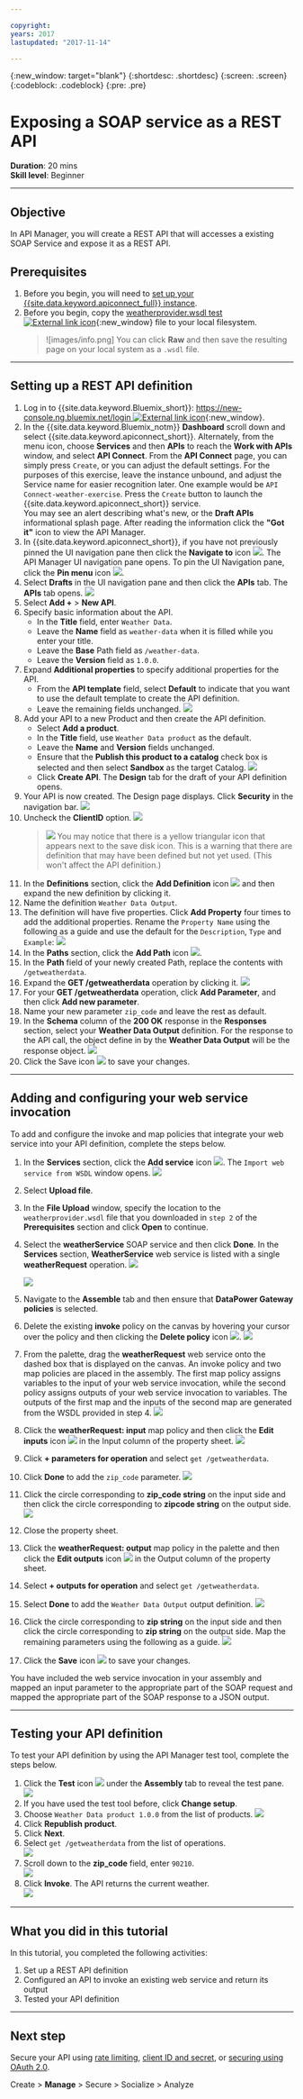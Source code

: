 ```yaml
---

copyright:
years: 2017
lastupdated: "2017-11-14"

---
```


{:new_window: target="blank"}
{:shortdesc: .shortdesc}
{:screen: .screen}
{:codeblock: .codeblock}
{:pre: .pre}
 

# Exposing a SOAP service as a REST API
**Duration**: 20 mins  
**Skill level**: Beginner  

---
## Objective
In API Manager, you will create a REST API that will accesses a existing SOAP Service and expose it as a REST API.

## Prerequisites
1. Before you begin, you will need to [set up your {{site.data.keyword.apiconnect_full}} instance](tut_prereq_set_up_apic_instance.html).
2. Before you begin, copy the [weatherprovider.wsdl test ![External link icon](../../../icons/launch-glyph.svg "External link icon")](https://raw.githubusercontent.com/IBM-Bluemix-Docs/apiconnect/master/tutorials/weatherprovider.wsdl){:new_window} file to your local filesystem.
	>![images/info.png]
	>You can click **Raw** and then save the resulting page on your local system as a `.wsdl` file.

---
## Setting up a REST API definition
1. Log in to {{site.data.keyword.Bluemix_short}}: [https://new-console.ng.bluemix.net/login ![External link icon](../../../icons/launch-glyph.svg "External link icon")](https://new-console.ng.bluemix.net/login){:new_window}.
2. In the {{site.data.keyword.Bluemix_notm}} **Dashboard** scroll down and select {{site.data.keyword.apiconnect_short}}. Alternately, from the menu icon, choose **Services** and then **APIs** to reach the **Work with APIs** window, and select **API Connect**. From the **API Connect** page, you can simply press `Create`, or you can adjust the default settings. For the purposes of this exercise, leave the instance unbound, and adjust the Service name for easier recognition later. One example would be `API Connect-weather-exercise`.
Press the `Create` button to launch the {{site.data.keyword.apiconnect_short}} service.  
You may see an alert describing what's new, or the **Draft APIs** informational splash page. After reading the information click the **"Got it"** icon to view the API Manager.
3. In {{site.data.keyword.apiconnect_short}}, if you have not previously pinned the UI navigation pane then click the **Navigate to** icon ![](images/navigate-to.png). The API Manager UI navigation pane opens. To pin the UI Navigation pane, click the **Pin menu** icon ![](images/pinned.png).
4. Select **Drafts** in the UI navigation pane and then click the **APIs** tab. The **APIs** tab opens.
	![](images/drafts-api-1.png)
5. Select **Add +** > **New API**.
6. Specify basic information about the API.
	- In the **Title** field, enter `Weather Data`.
	- Leave the **Name** field as `weather-data` when it is filled while you enter your title.	
	- Leave the **Base** Path field as `/weather-data`.
	- Leave the **Version** field as `1.0.0`.
7. Expand **Additional properties** to specify additional properties for the API.
	- From the **API template** field, select **Default** to indicate that you want to use the default template to create the API definition.
	- Leave the remaining fields unchanged.
	![](images/new-api-1.png)
8. Add your API to a new Product and then create the API definition.
	- Select **Add a product**.
	- In the **Title** field, use `Weather Data product` as the default.
	- Leave the **Name** and **Version** fields unchanged.
	- Ensure that the **Publish this product to a catalog** check box is selected and then select **Sandbox** as the target Catalog.
	![](images/new-api-2.png)
	- Click **Create API**. The **Design** tab for the draft of your API definition opens.
9. Your API is now created. The Design page displays. Click **Security** in the navigation bar.
![](images/api-security-1.png)
10. Uncheck the **ClientID** option.
![](images/api-security-2.png)
	>![](images/info.png)
	>You may notice that there is a yellow triangular icon that appears next to the save disk icon.  This is a warning that there are definition that may have been defined but not yet used. (This won't affect the API definition.)
11. In the **Definitions** section, click the **Add Definition** icon ![](images/add-icon.png) and then expand the new definition by clicking it.
12. Name the definition `Weather Data Output`.
13. The definition will have five properties. Click **Add Property** four times to add the additional properties. Rename the `Property Name` using the following as a guide and use the default for the `Description`, `Type` and `Example`:
	![](images/definition-new-1.png)
14. In the **Paths** section, click the **Add Path** icon ![](images/add-icon.png).
15. In the **Path** field of your newly created Path, replace the contents with `/getweatherdata`.
16. Expand the **GET /getweatherdata** operation by clicking it.
	![](images/path-new-1.png)
17. For your **GET /getweatherdata** operation, click **Add Parameter**, and then click **Add new parameter**.
18. Name your new parameter `zip_code` and leave the rest as default.
19. In the **Schema** column of the **200 OK** response in the **Responses** section, select your **Weather Data Output** definition. For the response to the API call, the object define in by the **Weather Data Output** will be the response object.
	![](images/path-new-2.png)
20. Click the Save icon ![](images/save-icon.png) to save your changes.

---
## Adding and configuring your web service invocation
To add and configure the invoke and map policies that integrate your web service into your API definition, complete the steps below.
1. In the **Services** section, click the **Add service** icon ![](images/add-icon.png). The `Import web service from WSDL` window opens.
	![](images/upload-file-1.png)
2. Select **Upload file**.
3. In the **File Upload** window, specify the location to the `weatherprovider.wsdl` file that you downloaded in `step 2` of the **Prerequisites** section and click **Open** to continue.
4. Select the **weatherService** SOAP service and then click **Done**. In the **Services** section, **WeatherService** web service is listed with a single **weatherRequest** operation.
	![](images/upload-file-2.png)

	![](images/services-add-1.png)	
5. Navigate to the **Assemble** tab and then ensure that **DataPower Gateway policies** is selected.
6. Delete the existing **invoke** policy on the canvas by hovering your cursor over the policy and then clicking the **Delete policy** icon ![](images/delete-icon.png).
	![](images/delete-invoke-1.png)	
7. From the palette, drag the **weatherRequest** web service onto the dashed box that is displayed on the canvas. An invoke policy and two map policies are placed in the assembly. The first map policy assigns variables to the input of your web service invocation, while the second policy assigns outputs of your web service invocation to variables. The outputs of the first map and the inputs of the second map are generated from the WSDL provided in step 4.
	![](images/services-add-2.png)	
8. Click the **weatherRequest: input** map policy and then click the **Edit inputs** icon ![](images/edit-icon.png) in the Input column of the property sheet.
	![](images/services-add-3.png)	
9. Click **+ parameters for operation** and select `get /getweatherdata`.
10. Click **Done** to add the `zip_code` parameter.
	![](images/webservice-input-1.png)
11. Click the circle corresponding to **zip_code string** on the input side and then click the circle corresponding to **zipcode string** on the output side.  
	![](images/webservice-input-2.png)
12. Close the property sheet.
13. Click the **weatherRequest: output** map policy in the palette and then click the **Edit outputs** icon ![](images/edit-icon.png) in the Output column of the property sheet.
14. Select **+ outputs for operation** and select `get /getweatherdata`.
15. Select **Done** to add the `Weather Data Output` output definition.
	![](images/webservice-output-1.png)
16. Click the circle corresponding to **zip string** on the input side and then click the circle corresponding to **zip string** on the output side. Map the remaining parameters using the following as a guide.
	![](images/webservice-output-2.png)
17. Click the **Save** icon ![](images/save-icon.png) to save your changes.

You have included the web service invocation in your assembly and mapped an input parameter to the appropriate part of the SOAP request and mapped the appropriate part of the SOAP response to a JSON output.

---
## Testing your API definition
To test your API definition by using the API Manager test tool, complete the steps below.
1. Click the **Test** icon ![](images/test-icon.png) under the **Assembly** tab to reveal the test pane.
	![](images/test-pane-1.png)
2. If you have used the test tool before, click **Change setup**.
3. Choose `Weather Data product 1.0.0` from the list of products.
	![](images/choose-product-1.png)
4. Click **Republish product**.
5. Click **Next**.
6. Select `get /getweatherdata` from the list of operations.  
	![](images/select-operation-1.png)
7. Scroll down to the **zip_code** field, enter `90210`.  
	![](images/test-api-1.png)
8. Click **Invoke**. The API returns the current weather.  
	![](images/test-api-2.png)

---
## What you did in this tutorial
In this tutorial, you completed the following activities:
1. Set up a REST API definition
2. Configured an API to invoke an existing web service and return its output
3. Tested your API definition

---

## Next step

Secure your API using [rate limiting](tut_rate_limit.html), [client ID and secret](tut_secure_landing.html), or [securing using OAuth 2.0](tut_secure_oauth_2.html).

Create > **Manage** > Secure > Socialize > Analyze

[important]: ./images/important.png "Important!"
[info]: ./images/info.png "Information"
[troubleshooting]: ./images/troubleshooting.png "Troubleshooting" 